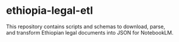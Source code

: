   # ethiopia-legal-etl

This repository contains scripts and schemas to download, parse,  
and transform Ethiopian legal documents into JSON for NotebookLM.
